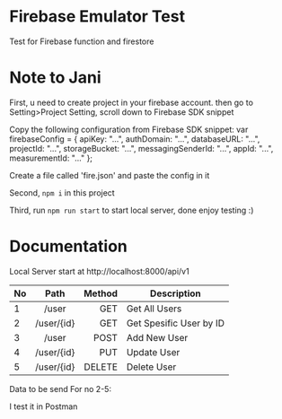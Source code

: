 # Firebase Emulator Test

Test for Firebase function and firestore

# Note to Jani

First, u need to create project in your firebase account. then go to Setting>Project Setting, scroll down to Firebase SDK snippet

Copy the following configuration from Firebase SDK snippet: 
    var firebaseConfig = {
        apiKey: "...",
        authDomain: "...",
        databaseURL: "...",
        projectId: "...",
        storageBucket: "...",
        messagingSenderId: "...",
        appId: "...",
        measurementId: "..."
    };

Create a file called 'fire.json' and paste the config in it

Second, `npm i` in this project

Third, run `npm run start` to start local server, done enjoy testing :)

# Documentation

Local Server start at http://localhost:8000/api/v1


| No |      Path      |  Method | Description  |
|----|:-------------:|------:|---|
| 1  |  /user | GET |   Get All Users   |
| 2  |  /user/{id}   |  GET  |  Get Spesific User by ID |
| 3  |  /user |    POST  |  Add New User |
| 4  |  /user/{id} |   PUT    |  Update User |
| 5  |  /user/{id} |   DELETE    |  Delete User |

Data to be send For no 2-5:

I test it in Postman